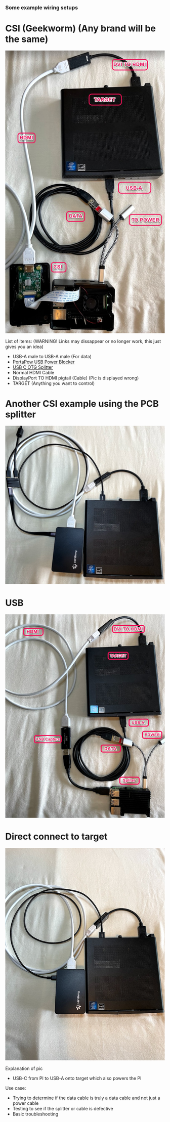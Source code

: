 ### Some example wiring setups

# CSI (Geekworm) (Any brand will be the same)
<img src="/img/CSI Wiring.jpg" alt="drawing">

List of items: (WARNING! Links may dissappear or no longer work, this just gives you an idea)

- USB-A male to USB-A male (For data)
- [PortaPow USB Power Blocker](https://www.amazon.com/gp/product/B092MLT2J3)
- [USB C OTG Splitter](https://www.amazon.com/gp/product/B08C5FWQND)
- Normal HDMI Cable
- DisplayPort TO HDMI pigtail (Cable) (Pic is displayed wrong)
- TARGET (Anything you want to control)

# Another CSI example using the PCB splitter
<img src="/img/CSI Wiring w pcb spliter.jpg" alt="drawing">

# USB
<img src="/img/USB Capture Wiring.jpg" alt="drawing">

# Direct connect to target
<img src="/img/Direct Connect to Target.jpg" alt="drawing">

Explanation of pic
- USB-C from PI to USB-A onto target which also powers the PI

Use case: 
- Trying to determine if the data cable is truly a data cable and not just a power cable
- Testing to see if the splitter or cable is defective
- Basic troubleshooting

